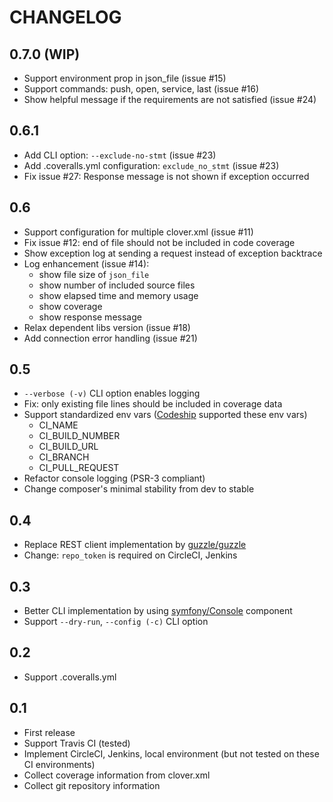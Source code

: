 CHANGELOG
=============

## 0.7.0 (WIP)

- Support environment prop in json_file (issue #15)
- Support commands: push, open, service, last (issue #16)
- Show helpful message if the requirements are not satisfied (issue #24)

## 0.6.1

- Add CLI option: `--exclude-no-stmt` (issue #23)
- Add .coveralls.yml configuration: `exclude_no_stmt` (issue #23)
- Fix issue #27: Response message is not shown if exception occurred

## 0.6

- Support configuration for multiple clover.xml (issue #11)
- Fix issue #12: end of file should not be included in code coverage
- Show exception log at sending a request instead of exception backtrace
- Log enhancement (issue #14): 
    - show file size of `json_file`
    - show number of included source files
    - show elapsed time and memory usage
    - show coverage
    - show response message
- Relax dependent libs version (issue #18)
- Add connection error handling (issue #21)

## 0.5

- `--verbose (-v)` CLI option enables logging
- Fix: only existing file lines should be included in coverage data
- Support standardized env vars ([Codeship](https://www.codeship.io) supported these env vars)
    - CI_NAME
    - CI_BUILD_NUMBER
    - CI_BUILD_URL
    - CI_BRANCH
    - CI_PULL_REQUEST
- Refactor console logging (PSR-3 compliant)
- Change composer's minimal stability from dev to stable

## 0.4

- Replace REST client implementation by [guzzle/guzzle](https://github.com/guzzle/guzzle)
- Change: `repo_token` is required on CircleCI, Jenkins

## 0.3

- Better CLI implementation by using [symfony/Console](https://github.com/symfony/Console) component
- Support `--dry-run`, `--config (-c)` CLI option

## 0.2

- Support .coveralls.yml

## 0.1

- First release
- Support Travis CI (tested)
- Implement CircleCI, Jenkins, local environment (but not tested on these CI environments)
- Collect coverage information from clover.xml
- Collect git repository information


